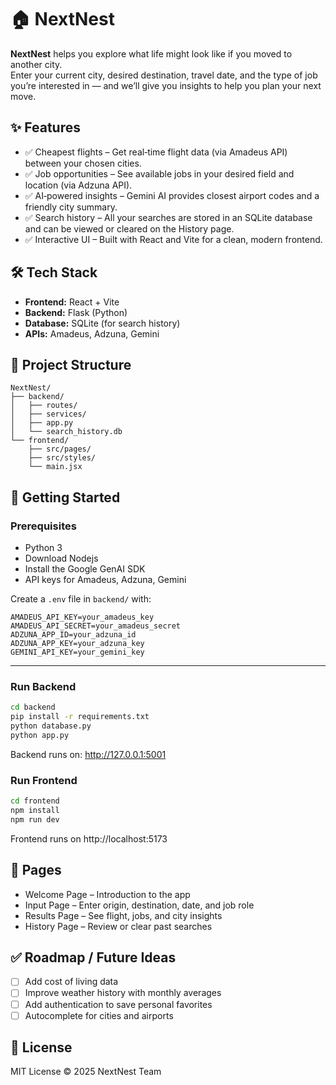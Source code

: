 # 🏠 NextNest

**NextNest** helps you explore what life might look like if you moved to another city.  
Enter your current city, desired destination, travel date, and the type of job you’re interested in — and we’ll give you insights to help you plan your next move.

## ✨ Features

- ✅ Cheapest flights – Get real‑time flight data (via Amadeus API) between your chosen cities.  
- ✅ Job opportunities – See available jobs in your desired field and location (via Adzuna API).  
- ✅ AI‑powered insights – Gemini AI provides closest airport codes and a friendly city summary.  
- ✅ Search history – All your searches are stored in an SQLite database and can be viewed or cleared on the History page.  
- ✅ Interactive UI – Built with React and Vite for a clean, modern frontend.

## 🛠️ Tech Stack

- **Frontend:** React + Vite  
- **Backend:** Flask (Python)  
- **Database:** SQLite (for search history)  
- **APIs:** Amadeus, Adzuna, Gemini

## 📂 Project Structure

```text
NextNest/
├── backend/
│   ├── routes/
│   ├── services/
│   ├── app.py
│   └── search_history.db
└── frontend/
    ├── src/pages/
    ├── src/styles/
    └── main.jsx
```

## 🚀 Getting Started

### Prerequisites

- Python 3
- Download Nodejs
- Install the Google GenAI SDK
- API keys for Amadeus, Adzuna, Gemini

Create a `.env` file in `backend/` with:

```
AMADEUS_API_KEY=your_amadeus_key  
AMADEUS_API_SECRET=your_amadeus_secret  
ADZUNA_APP_ID=your_adzuna_id  
ADZUNA_APP_KEY=your_adzuna_key  
GEMINI_API_KEY=your_gemini_key  
```

---

### Run Backend
```bash
cd backend
pip install -r requirements.txt
python database.py
python app.py
```
Backend runs on: http://127.0.0.1:5001

### Run Frontend
```bash
cd frontend
npm install
npm run dev
```
Frontend runs on http://localhost:5173


## 📌 Pages

- Welcome Page – Introduction to the app  
- Input Page – Enter origin, destination, date, and job role  
- Results Page – See flight, jobs, and city insights  
- History Page – Review or clear past searches

## ✅ Roadmap / Future Ideas

- [ ] Add cost of living data  
- [ ] Improve weather history with monthly averages  
- [ ] Add authentication to save personal favorites  
- [ ] Autocomplete for cities and airports

## 📜 License

MIT License © 2025 NextNest Team
